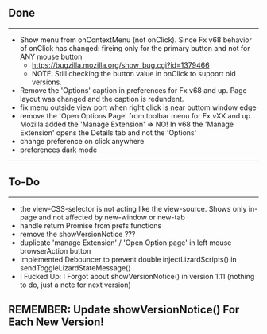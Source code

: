## Done
--------------
* Show menu from onContextMenu (not onClick). Since Fx v68 behavior of onClick has changed: fireing only for the primary button and not for ANY mouse button
    * https://bugzilla.mozilla.org/show_bug.cgi?id=1379466
    * NOTE: Still checking the button value in onClick to support old versions.
* Remove the 'Options' caption in preferences for Fx v68 and up. Page layout was changed and the caption is redundent.
* fix menu outside view port when right click is near buttom window edge
* remove the 'Open Options Page' from toolbar menu for Fx vXX and up. Mozilla added the 'Manage Extension'  => NO! In v68 the 'Manage Extension' opens the Details tab and not the 'Options'
* change preference on click anywhere
* preferences dark mode
---

## To-Do
--------------
* the view-CSS-selector is not acting like the view-source. Shows only in-page and not affected by new-window or new-tab
* handle return Promise from prefs functions
* remove the showVersionNotice ???
* duplicate 'manage Extension' / 'Open Option page' in left mouse browserAction button
* Implemented Debouncer to prevent double injectLizardScripts() in sendToggleLizardStateMessage()
* I Fucked Up: I Forgot about showVersionNotice() in version 1.11 (nothing to do, just a note for next version)

## REMEMBER: Update showVersionNotice() For Each New Version!
